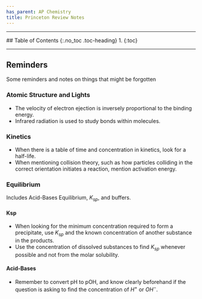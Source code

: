 ```yaml
---
has_parent: AP Chemistry
title: Princeton Review Notes
---
```


<hr>
## Table of Contents
{:.no_toc .toc-heading}
1. 
{:toc}
<hr>

## Reminders
Some reminders and notes on things that might be forgotten

### Atomic Structure and Lights
- The velocity of electron ejection is inversely proportional to the binding energy.
- Infrared radiation is used to study bonds within molecules.

### Kinetics
- When there is a table of time and concentration in kinetics, look for a half-life. 
- When mentioning collision theory, such as how particles colliding in the correct orientation initiates a reaction, mention activation energy. 


### Equilibrium
Includes Acid-Bases Equilibrium, $K_{sp}$, and buffers.

#### Ksp
- When looking for the minimum concentration required to form a precipitate, use $K_{sp}$ and the known concentration of another substance in the products.
- Use the concentration of dissolved substances to find $K_{sp}$ whenever possible and not from the molar solubility. 

#### Acid-Bases
- Remember to convert pH to pOH, and know clearly beforehand if the question is asking to find the concentration of $H^{+}$ or $OH^{-}$. 


